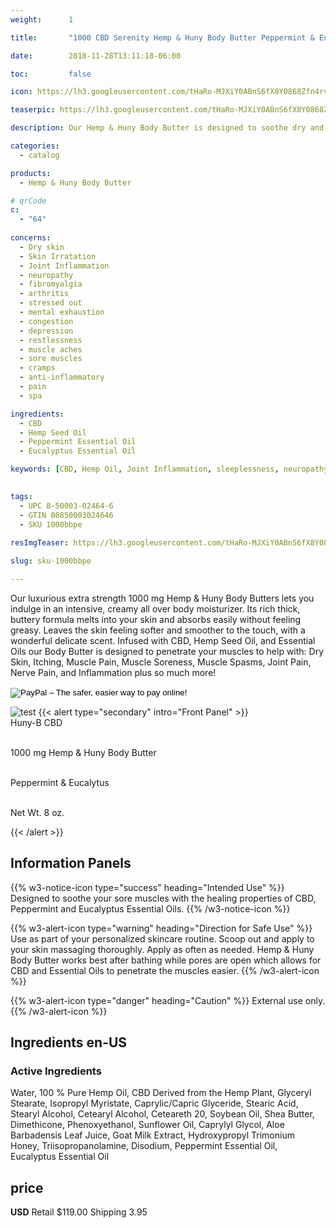 ```yaml
---
weight:      1

title:       "1000 CBD Serenity Hemp & Huny Body Butter Peppermint & Eucalyptus"

date:        2018-11-28T13:11:18-06:00

toc:         false

icon: https://lh3.googleusercontent.com/tHaRo-MJXiY0ABnS6fX8Y0868Zfn4rvm0tfPcgixrwQB9ow8Wc0Ey8BOtQYoGzHGaKOQcMYQ8T1W1dTpb6MV6wzfRpkGw5amI7YUV9b5NdNiKNJLsSEE3UchkQcxMG8Ng6UYfEEhcg=w120

teaserpic: https://lh3.googleusercontent.com/tHaRo-MJXiY0ABnS6fX8Y0868Zfn4rvm0tfPcgixrwQB9ow8Wc0Ey8BOtQYoGzHGaKOQcMYQ8T1W1dTpb6MV6wzfRpkGw5amI7YUV9b5NdNiKNJLsSEE3UchkQcxMG8Ng6UYfEEhcg=w512

description: Our Hemp & Huny Body Butter is designed to soothe dry and irritated skin and much more.

categories: 
  - catalog

products: 
  - Hemp & Huny Body Butter

# qrCode
c:
  - "64"
  
concerns:
  - Dry skin
  - Skin Irratation
  - Joint Inflammation
  - neuropathy
  - fibromyalgia
  - arthritis
  - stressed out
  - mental exhaustion
  - congestion
  - depression
  - restlessness
  - muscle aches
  - sore muscles
  - cramps
  - anti-inflammatory
  - pain
  - spa 

ingredients:
  - CBD
  - Hemp Seed Oil
  - Peppermint Essential Oil
  - Eucalyptus Essential Oil

keywords: [CBD, Hemp Oil, Joint Inflammation, sleeplessness, neuropathy, fibromyalgia, arthritis, stressed out, mental exhaustion, restlessness, muscle aches, sore muscles, cramps, anti-inflammatory, pain, spa, relief, aromatherapy, broad spectrum, full spectrum, hemp oil, relaxing, soothe, Peppermint Essential Oil, Eucalyptus Essential oil, dry skin, moisturizer, itchy skin, skin condition, body butter, skin irritation]

  
tags: 
  - UPC 8-50003-02464-6
  - GTIN 00850003024646
  - SKU 1000bbpe
  
resImgTeaser: https://lh3.googleusercontent.com/tHaRo-MJXiY0ABnS6fX8Y0868Zfn4rvm0tfPcgixrwQB9ow8Wc0Ey8BOtQYoGzHGaKOQcMYQ8T1W1dTpb6MV6wzfRpkGw5amI7YUV9b5NdNiKNJLsSEE3UchkQcxMG8Ng6UYfEEhcg=w240

slug: sku-1000bbpe

---
```

Our luxurious extra strength 1000 mg  Hemp & Huny Body Butters lets you 
indulge in an intensive, creamy all over body moisturizer.  Its
rich thick, buttery formula melts into your skin and absorbs easily without
feeling greasy. Leaves the skin feeling softer and smoother to the touch, with a 
wonderful delicate scent.  Infused with CBD, Hemp Seed Oil, and Essential Oils 
our Body Butter is designed to penetrate your muscles to help with: Dry Skin, 
Itching, Muscle Pain, Muscle Soreness, Muscle Spasms, Joint Pain,
Nerve Pain, and Inflammation plus so much more! 

<form action="https://www.paypal.com/cgi-bin/webscr" method="post" target="_top">
<input type="hidden" name="cmd" value="_s-xclick">
<input type="hidden" name="hosted_button_id" value="7BATLNQANQXVQ">
<input type="image" src="https://www.paypalobjects.com/en_US/GB/i/btn/btn_buynowCC_LG.gif" border="0" name="submit" alt="PayPal – The safer, easier way to pay online!">
<img alt="" border="0" src="https://www.paypalobjects.com/en_US/i/scr/pixel.gif" width="1" height="1">
</form>





![test](https://lh3.googleusercontent.com/tHaRo-MJXiY0ABnS6fX8Y0868Zfn4rvm0tfPcgixrwQB9ow8Wc0Ey8BOtQYoGzHGaKOQcMYQ8T1W1dTpb6MV6wzfRpkGw5amI7YUV9b5NdNiKNJLsSEE3UchkQcxMG8Ng6UYfEEhcg=w240)
{{< alert type="secondary" intro="Front Panel" >}}
<br />Huny-B CBD

<br />1000 mg Hemp & Huny Body Butter

<br />Peppermint & Eucalytus

<br />Net Wt. 8 oz.

{{< /alert >}}
    
## Information Panels
{{% w3-notice-icon type="success" heading="Intended Use" %}}
Designed to soothe your sore muscles with the healing properties of CBD, Peppermint and Eucalyptus Essential Oils.
{{% /w3-notice-icon %}}

{{% w3-alert-icon 
type="warning" 
heading="Direction for Safe Use" %}}
Use as part of your personalized skincare routine. Scoop out 
and apply to your skin massaging thoroughly. Apply as often as needed. 
Hemp & Huny Body Butter works best after bathing while pores are open 
which allows for CBD and Essential Oils to penetrate the muscles easier.
{{% /w3-alert-icon %}}

{{% w3-alert-icon 
type="danger" 
heading="Caution" %}}
External use only.
{{% /w3-alert-icon %}}
  

## Ingredients en-US 
### Active Ingredients
Water, 100 % Pure Hemp Oil, CBD Derived from the Hemp Plant, 
Glyceryl  Stearate, Isopropyl Myristate, Caprylic/Capric Glyceride, Stearic Acid, Stearyl
 Alcohol, Cetearyl Alcohol, Ceteareth 20, Soybean Oil, 
Shea Butter,  Dimethicone, Phenoxyethanol, Sunflower 
Oil, Caprylyl Glycol, Aloe Barbadensis  Leaf Juice, Goat 
Milk Extract, Hydroxypropyl Trimonium Honey, 
Triisopropanolamine, Disodium, Peppermint Essential Oil,
Eucalyptus Essential Oil



## price

**USD**
Retail $119.00
Shipping 3.95


